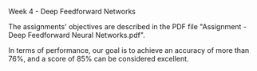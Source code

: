 Week 4 - Deep Feedforward Networks  

The assignments' objectives are described in the PDF file "Assignment - Deep Feedforward Neural Networks.pdf".

In terms of performance, our goal is to achieve an accuracy of more than 76%, and a score of 85% can be considered excellent. 